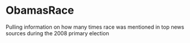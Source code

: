# ObamasRace
Pulling information on how many times race was mentioned in top news sources during the 2008 primary election
